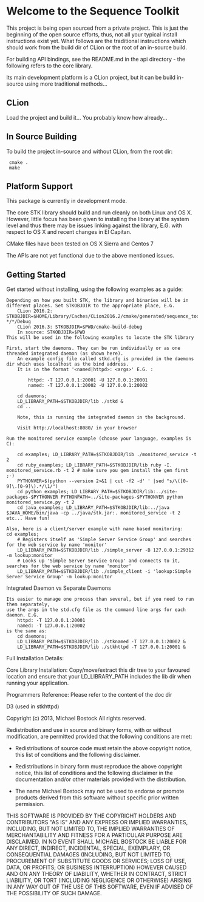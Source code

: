 # Welcome to the Sequence Toolkit

This project is being open sourced from a private project. This is just the beginning of the open source efforts,
thus, not all your typical install instructions exist yet. What follows are the traditional instructions which
should work from the build dir of CLion or the root of an in-source build.

For building API bindings, see the README.md in the api directory - the following refers to the core library.

Its main development platform is a CLion project, but it can be build in-source using more traditional methods... 

## CLion

Load the project and build it... You probably know how already...

## In Source Building

To build the project in-source and without CLion, from the root dir:

```
 cmake .
 make
```

## Platform Support

This package is currently in development mode.

The core STK library should build and run cleanly on both Linux and OS X.
However, little focus has been given to installing the library at the system level and thus there may be issues linking
against the library, E.G. with respect to OS X and recent changes in El Capitan.

CMake files have been tested on OS X Sierra and Centos 7

The APIs are not yet functional due to the above mentioned issues.

## Getting Started

Get started without installing, using the following examples as a guide:

	Depending on how you built STK, the library and binaries will be in different places. Set STKOBJDIR to the appropriate place, E.G.
		CLion 2016.2: STKOBJDIR=$HOME/Library/Caches/CLion2016.2/cmake/generated/sequence_toolkit-*/*/Debug
		CLion 2016.3: STKOBJDIR=$PWD/cmake-build-debug
		In source: STKOBJDIR=$PWD
	This will be used in the following examples to locate the STK library

	First, start the daemons. They can be run individually or as one threaded integrated daemon (as shown here).
		An example config file called stkd.cfg is provided in the daemons dir which uses localhost as the bind address.
		It is in the format '<named|httpd>: <args>' E.G. :
		
            httpd: -T 127.0.0.1:20001 -U 127.0.0.1:20001
            named: -T 127.0.0.1:20002 -U 127.0.0.1:20002

		cd daemons;
		LD_LIBRARY_PATH=$STKOBJDIR/lib ./stkd &
		cd ..
		
		Note, this is running the integrated daemon in the background.
		
		Visit http://localhost:8080/ in your browser

	Run the monitored service example (choose your language, examples is C):
	
		cd examples; LD_LIBRARY_PATH=$STKOBJDIR/lib ./monitored_service -t 2
		cd ruby_examples; LD_LIBRARY_PATH=$STKOBJDIR/lib ruby -I. monitored_service.rb -t 2 # make sure you gem install the gem first ;-)
		PYTHONVER=$(python --version 2>&1 | cut -f2 -d' ' |sed "s/\([0-9]\.[0-9]\).*/\1/")
		cd python_examples; LD_LIBRARY_PATH=$STKOBJDIR/lib:../site-packages-$PYTHONVER PYTHONPATH=../site-packages-$PYTHONVER python monitored_service.py -t 2
		cd java_examples; LD_LIBRARY_PATH=$STKOBJDIR/lib:../java $JAVA_HOME/bin/java -cp ../java/stk.jar:. monitored_service -t 2
	etc... Have fun!

	Also, here is a client/server example with name based monitoring:
	cd examples;
		# Registers itself as 'Simple Server Service Group' and searches for the web service by name 'monitor'
		LD_LIBRARY_PATH=$STKOBJDIR/lib ./simple_server -B 127.0.0.1:29312 -m lookup:monitor
		# Looks up 'Simple Server Service Group' and connects to it, searches for the web service by name 'monitor'
		LD_LIBRARY_PATH=$STKOBJDIR/lib ./simple_client -i 'lookup:Simple Server Service Group' -m lookup:monitor

Integrated Daemon vs Separate Daemons

	Its easier to manage one process than several, but if you need to run them separately,
	use the args in the std.cfg file as the command line args for each daemon. E.G.
		httpd: -T 127.0.0.1:20001
		named: -T 127.0.0.1:20002
	is the same as:
		cd daemons;
		LD_LIBRARY_PATH=$STKOBJDIR/lib ./stknamed -T 127.0.0.1:20002 &
		LD_LIBRARY_PATH=$STKOBJDIR/lib ./stkhttpd -T 127.0.0.1:20001 &

Full Installation Details:

Core Library Installation:
	Copy/move/extract this dir tree to your favoured location and ensure that your LD_LIBRARY_PATH includes the lib dir when running your application.

Programmers Reference:
	Please refer to the content of the doc dir

D3 (used in stkhttpd)

Copyright (c) 2013, Michael Bostock
All rights reserved.

Redistribution and use in source and binary forms, with or without
modification, are permitted provided that the following conditions are met:

* Redistributions of source code must retain the above copyright notice, this
  list of conditions and the following disclaimer.

* Redistributions in binary form must reproduce the above copyright notice,
  this list of conditions and the following disclaimer in the documentation
  and/or other materials provided with the distribution.

* The name Michael Bostock may not be used to endorse or promote products
  derived from this software without specific prior written permission.

THIS SOFTWARE IS PROVIDED BY THE COPYRIGHT HOLDERS AND CONTRIBUTORS "AS IS"
AND ANY EXPRESS OR IMPLIED WARRANTIES, INCLUDING, BUT NOT LIMITED TO, THE
IMPLIED WARRANTIES OF MERCHANTABILITY AND FITNESS FOR A PARTICULAR PURPOSE ARE
DISCLAIMED. IN NO EVENT SHALL MICHAEL BOSTOCK BE LIABLE FOR ANY DIRECT,
INDIRECT, INCIDENTAL, SPECIAL, EXEMPLARY, OR CONSEQUENTIAL DAMAGES (INCLUDING,
BUT NOT LIMITED TO, PROCUREMENT OF SUBSTITUTE GOODS OR SERVICES; LOSS OF USE,
DATA, OR PROFITS; OR BUSINESS INTERRUPTION) HOWEVER CAUSED AND ON ANY THEORY
OF LIABILITY, WHETHER IN CONTRACT, STRICT LIABILITY, OR TORT (INCLUDING
NEGLIGENCE OR OTHERWISE) ARISING IN ANY WAY OUT OF THE USE OF THIS SOFTWARE,
EVEN IF ADVISED OF THE POSSIBILITY OF SUCH DAMAGE.
